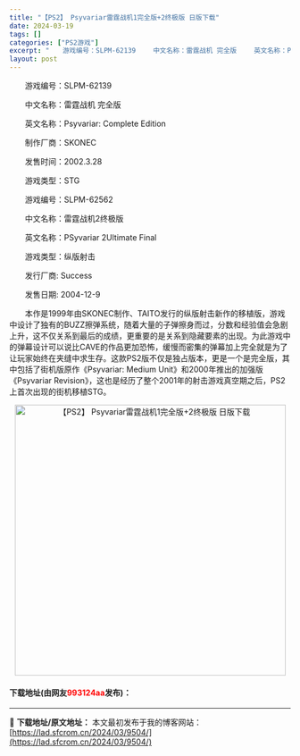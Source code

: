 ```yaml
---
title: "【PS2】 Psyvariar雷霆战机1完全版+2终极版 日版下载"
date: 2024-03-19
tags: []
categories: ["PS2游戏"]
excerpt: "　　游戏编号：SLPM-62139 　　中文名称：雷霆战机 完全版 　　英文名称：Psyvariar: Complete Edition 　　制作厂商：SKONEC 　　发售时间：2002.3.28 　　游戏类型：STG 　　游戏编号：SLPM-62562 　　中文名称：雷霆战机2终极版 　　英文名&hellip;"
layout: post
---
```


 <p>　　游戏编号：SLPM-62139</p> <p>　　中文名称：雷霆战机 完全版</p> <p>　　英文名称：Psyvariar: Complete Edition</p> <p>　　制作厂商：SKONEC</p> <p>　　发售时间：2002.3.28</p> <p>　　游戏类型：STG</p> <p>　　游戏编号：SLPM-62562</p> <p>　　中文名称：雷霆战机2终极版</p> <p>　　英文名称：PSyvariar 2Ultimate Final</p> <p>　　游戏类型：纵版射击</p> <p>　　发行厂商: Success</p> <p>　　发售日期: 2004-12-9</p> <p>　　本作是1999年由SKONEC制作、TAITO发行的纵版射击新作的移植版，游戏中设计了独有的BUZZ擦弹系统，随着大量的子弹擦身而过，分数和经验值会急剧上升，这不仅关系到最后的成绩，更重要的是关系到隐藏要素的出现。为此游戏中的弹幕设计可以说比CAVE的作品更加恐怖，缓慢而密集的弹幕加上完全就是为了让玩家始终在夹缝中求生存。这款PS2版不仅是独占版本，更是一个是完全版，其中包括了街机版原作《Psyvariar: Medium Unit》和2000年推出的加强版《Psyvariar Revision》，这也是经历了整个2001年的射击游戏真空期之后，PS2上首次出现的街机移植STG。</p> <p align="center"><img align="" border="0" src="https://lad.sfcrom.cn/wp-content/uploads/2024/03/20240319_65f999241687d.jpg" width="485" alt="【PS2】 Psyvariar雷霆战机1完全版+2终极版 日版下载" /></p> <p><h4>下载地址(由网友<font color="red">993124aa</font>发布)：</h4></p> 

---
📖 **下载地址/原文地址：** 本文最初发布于我的博客网站：[https://lad.sfcrom.cn/2024/03/9504/](https://lad.sfcrom.cn/2024/03/9504/)
